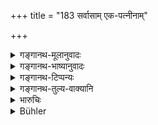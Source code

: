 +++
title = "183 सर्वासाम् एक-पत्नीनाम्"

+++

<details><summary>गङ्गानथ-मूलानुवादः</summary>

Among all the wives of one man, if one have a son, Manu has declared all of them to be ‘with son,’ through that son.—(183)
</details>

<details><summary>गङ्गानथ-भाष्यानुवादः</summary>

**(verses 9.182-201)  
**

(No Bhāṣya available.)
</details>

<details><summary>गङ्गानथ-टिप्पन्यः</summary>

This verse is quoted in *Vivādaratnākara* (p. 582);—in *Smṛtitattva* (p. 300) as attributing the character of the regular ‘son’ to the son of the co-wife;—in *Smṛtitattva* II (p. 187);—again on p. 388, where ‘*ekapatnīnām*’ is expounded as ‘*ekaḥ patiḥ yāsām*’;—in *Hemādri* (Śrāddha, p. 97);—in *Śrāddhakriyākaumudī* (p. 459 and 465), to the effect that a woman’s property is inherited (1) by her son, (2) by her grandson, (3) by her great-grandson, (4) by her daughter and (5) by her step-son; and also as entitling the step-son to do the ‘*sapiṇḍana*,’ ‘amalgamating,’ Śrāddha for his step-mother;—in *Kṛtyasārasamuccaya* (p. 76), to the effect that the step-son is as good as a son;—in
*Dattakamīmāṃsā* (p. 14), to the effect that the *step-son* is a ‘son’,
even without being ‘appointed’, because he is constituted by the elements of her own husband’s body;—in *Dattakacandrikā* (p. 50);—in
*Smṛtisāroddhāra* (p. 200), to the effect that if a woman has no son of
her own, her afterdeath rites are to be performed by her step-son;—in
*Śuddhikaumudī* (p. 103);—and in *Vyavahāra-Bālambhaṭṭī* (p. 668).
</details>

<details><summary>गङ्गानथ-तुल्य-वाक्यानि</summary>

*Vaśiṣṭha* (17, 11).—‘If among many wives of one husband, one have a
son, they all become *with son*, through that son;—thus says the Veda.’

*Viṣṇu* (15.41).—‘Amongst wives of one husband also, the son of one is
the son of all.’

*Bṛhaspati* (25.100).—‘The same rule applies to a plurality of wives; if
one of them has male issue, that son shall offer the Ball of meal to them all.’
</details>

<details><summary>भारुचिः</summary>

इयं न नियोक्तव्येत्य् एतस्माद् गम्यते । न चैतयैकाकिन्या दत्तकादिपुत्रग्रहणं कार्यम् ॥ ९.१८३ ॥
</details>

<details><summary>Bühler</summary>

183	If among all the wives of one husband one have a son, Manu declares them all (to be) mothers of male children through that son.
</details>
